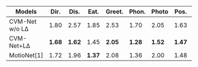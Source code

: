 Models | Dir. | Dis. | Eat. | Greet. | Phon. | Photo | Pos. | Purch. | Sit. | SitD. | Smok. | Wait. | WalkD. | Walk. | WalkT. | Avg | 
-------|------|------|------|--------|-------|-------|------|--------|------|-------|-------|-------|--------|-------|--------|-----|
CVM-Net w/o L&Delta;| 1.80 | 2.57 |1.85 | 2.53| 1.70 |2.05 | 1.63 | 5.84 | 1.60 | 2.82 | 1.73 | 1.97 | 3.82 | 3.06 | 2.59 | 2.52 |
CVM-Net+L&Delta; | **1.68** | **1.62** | 1.45 | **2.05** | **1.28** | **1.52** | **1.47** | 1.98 | 1.08 | 1.74 | **1.25** | **1.49** | **2.29** | **2.25** | **1.98** | **1.67** | 
MotioNet[1] | 1.72 | 1.96 | **1.37** | 2.08 | 1.36 | 2.00 | 1.48 | **1.61** | **0.89** | **1.29** | 1.42 | 1.54 | 3.30 | 2.56 | 2.45 | 1.80 | 